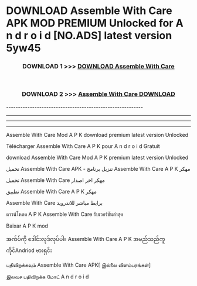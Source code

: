 # DOWNLOAD Assemble With Care  APK MOD PREMIUM Unlocked for A n d r o i d [NO.ADS] latest version 5yw45 



<div align="center">

<h3>DOWNLOAD 1 >>> <a href="https://getmod2.web.app/?judul=Assemble With Care ">DOWNLOAD Assemble With Care </a></h3><br>

<h3>DOWNLOAD 2 >>> <a href="https://getmod2.web.app/?judul=Assemble With Care ">Assemble With Care  DOWNLOAD </a></h3>

</div>
----------------------------------------------------------

----------------------------------------------------------

----------------------------------------------------------

----------------------------------------------------------

Assemble With Care  Mod A P K download premium latest version Unlocked

Télécharger Assemble With Care  A P K pour A n d r o i d Gratuit

download Assemble With Care  Mod A P K premium latest version Unlocked

تحميل Assemble With Care  APK - تنزيل برنامج Assemble With Care  A P K مهكر

تحميل Assemble With Care  مهكر اخر اصدار

تطبيق Assemble With Care  A P K مهكر

Assemble With Care  برابط مباشر للاندرويد

ดาวน์โหลด A P K Assemble With Care  รับเวอร์ชันล่าสุด

Baixar A P K mod

အက်ပ်ကို ဒေါင်းလုဒ်လုပ်ပါ။ Assemble With Care  A P K အမည်သည်ကူကိုင်Andriod ဗားရှင်း

பதிவிறக்கவும் Assemble With Care  APK[ இல்லை விளம்பரங்கள்] 
 
இலவச பதிவிறக்க மோட் A n d r o i d



